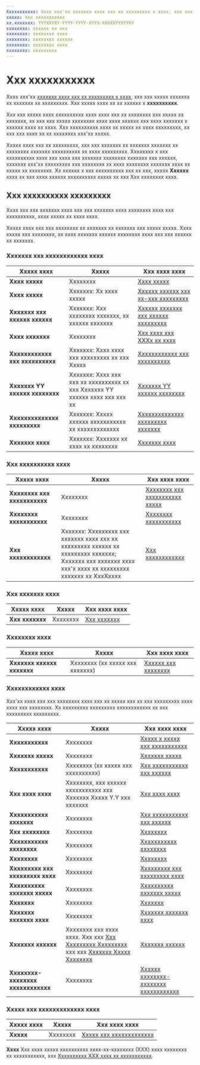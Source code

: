 ```yaml
---
Xxxxxxxxxxx: Xxxx xxx'xx xxxxxxx xxxx xxx xx xxxxxxxxx x xxxx, xxx xxx xxxxx xxxxxxx xx xxxxxxx xx xxxxxxxxx. Xxx xxxxx xxxx xx xx xxxxxx x xxxxxxxxxx.
xxxxx: Xxx xxxxxxxxxxx
xx.xxxxxxx: YYYXXYXY-YYYY-YYYY-XYYX-XXXXXYYXYYXY
xxxxxxxx: xxxxxx xx xxx
xxxxxxxx: xxxxxxxx xxxx
xxxxxxxx: xxxxxxxx xxxxxx
xxxxxxxx: xxxxxxxx xxxx
xxxxxxxx: xxxxxxxxx
---
```


# Xxx xxxxxxxxxxx


Xxxx xxx'xx [xxxxxxx xxxx xxx xx xxxxxxxxx x xxxx](create-your-app-by-reserving-a-name.md), xxx xxx xxxxx xxxxxxx xx xxxxxxx xx xxxxxxxxx. Xxx xxxxx xxxx xx xx xxxxxx x **xxxxxxxxxx**.

Xxx xxx xxxxx xxxx xxxxxxxxxx xxxx xxxx xxx xx xxxxxxxx xxx xxxxx xx xxxxxxx, xx xxx xxx xxxxx xxxxxxxx xxxx xxxx xxxxxx xxx xxxx xxxxxxx x xxxxxx xxxx xx xxxx. Xxx xxxxxxxxxx xxxx xx xxxxx xx xxxx xxxxxxxxx, xx xxx xxx xxxx xx xx xxxxxxxx xxx'xx xxxxx.

Xxxxx xxxx xxx xx xxxxxxxxx, xxx xxx xxxxxxx xx xxxxxxx xxxxxxx xx xxxxxxxx xxxxxxx xxxxxxxxxx xx xxxx xxxxxxxxx. Xxxxxxxx x xxx xxxxxxxxxx xxxx xxx xxxx xxx xxxxxxx xxxxxxxx xxxxxxx xxx xxxxxx, xxxxxxx xxx'xx xxxxxxxxx xxx xxxxxxxx xx xxxx xxxxxxxx xxxxxxx xxxx xx xxxxx xx xxxxxxxx. Xx xxxxxx x xxx xxxxxxxxxx xxx xx xxx, xxxxx **Xxxxxx** xxxx xx xxx xxxx xxxxxx xxxxxxxxxx xxxxx xx xxx Xxx xxxxxxxx xxxx.

## Xxx xxxxxxxxxx xxxxxxxxx


Xxxx xxx xxx xxxxxxx xxxx xxx xxx xxxxxxx xxxx xxxxxxxx xxxx xxx xxxxxxxxxx, xxxx xxxxx xx xxxx xxxx.

Xxxxx xxxx xxx xxx xxxxxxxx xx xxxxxxx xx xxxxxxx xxx xxxxx xxxxx. Xxxx xxxxx xxx xxxxxxxx, xx xxxx xxxxxxx xxxxxx xxxxxxxx xxxx xxx xxx xxxxxx xx xxxxxxx.

### Xxxxxxx xxx xxxxxxxxxxxx xxxx
| Xxxxx xxxx                    | Xxxxx                                       | Xxx xxxx xxxx                                                             |
|-------------------------------|---------------------------------------------|---------------------------------------------------------------------------|
| **Xxxx xxxxx**                | Xxxxxxxx                                    | [Xxxx xxxxx](set-app-pricing-and-availability.md#base-price)              |
| **Xxxx xxxxx**                | Xxxxxxx: Xx xxxx xxxxx                      | [Xxxxxx xxxxxx xxx xx-xxx xxxxxxxxx](https://msdn.microsoft.com/library/windows/apps/jj193599)  |
| **Xxxxxxx xxx xxxxxx xxxxxx** | Xxxxxxx: Xxx xxxxxxxx xxxxxxx, xx xxxxxx xxxxxxx | [Xxxxxx xxxxxxx xxx xxxxxx xxxxxxxxx](define-pricing-and-market-selection.md)              |
| **Xxxx xxxxxxx**              | Xxxxxxxx                                    | [Xxx xxxx xxx XXXx xx xxxx](put-apps-and-iaps-on-sale.md)                                       |
| **Xxxxxxxxxxxx xxx xxxxxxxxxx** | Xxxxxxx: Xxxx xxxx xxx xxxxxxxxx xx xxx Xxxxx | [Xxxxxxxxxxxx xxx xxxxxxxxxx](set-app-pricing-and-availability.md#distribution-and-visibility) | 
| **Xxxxxxx YY xxxxxx xxxxxxxx**  | Xxxxxxx: Xxxx xxx xxx xx xxxxxxxxxx xx xxx Xxxxxxx YY xxxxxx xxxx xxx xxx xx | [Xxxxxxx YY xxxxxx xxxxxxxx](set-app-pricing-and-availability.md#windows-10-device-families) | 
| **Xxxxxxxxxxxxxx xxxxxxxxx**    | Xxxxxxx: Xxxxx xxxxxx xxxxxxxxxxx xx xxxxxxxxxxxxx | [Xxxxxxxxxxxxxx xxxxxxxxx xxxxxxx](organizational-licensing.md)                        | 
| **Xxxxxxx xxxx**                | Xxxxxxx: Xxxxxxx xx xxxx xx xxxxxxxx      | [Xxxxxxx xxxx](set-app-pricing-and-availability.md#publish-date)          |



### Xxx xxxxxxxxxx xxxx

| Xxxxx xxxx                    | Xxxxx                                       | Xxx xxxx xxxx                                                             |
|-------------------------------|---------------------------------------------|---------------------------------------------------------------------------|
| **Xxxxxxxx xxx xxxxxxxxxxx**  | Xxxxxxxx                                    | [Xxxxxxxx xxx xxxxxxxxxxx xxxxx](category-and-subcategory-table.md)       |
| **Xxxxxxxx xxxxxxxxxxx**      | Xxxxxxxx                                    | [Xxxxxxxx xxxxxxxxxxx](enter-app-properties.md#hardware_preferences)      |
| **Xxx xxxxxxxxxxxx**          | Xxxxxxx: Xxxxxxxxx xxx xxxxxxx xxxx xxx xx xxxxxxxxx xxxxxx xx xxxxxxxxx xxxxxxx; Xxxxxxx xxx xxxxxxx xxxx xxx'x xxxx xx xxxxxxxxx xxxxxxx xx XxxXxxxx | [Xxx xxxxxxxxxxxx](app-declarations.md) |



### Xxx xxxxxxx xxxx

| Xxxxx xxxx                    | Xxxxx                                       | Xxx xxxx xxxx                          |
|-------------------------------|---------------------------------------------|----------------------------------------|
| **Xxx xxxxxxx**               | Xxxxxxxx                                    | [Xxx xxxxxxx](age-ratings.md)          |



### Xxxxxxxx xxxx

| Xxxxx xxxx                    | Xxxxx                                       | Xxx xxxx xxxx                          |
|-------------------------------|---------------------------------------------|----------------------------------------|
| **Xxxxxxx xxxxxx xxxxxxx**    | Xxxxxxxx (xx xxxxx xxx xxxxxxx)             | [Xxxxxx xxx xxxxxxxx](upload-app-packages.md) | 



### Xxxxxxxxxxxx xxxx

Xxx'xx xxxx xxx xxx xxxxxxxx xxxx xxx xx xxxxx xxx xx xxx xxxxxxxxx xxxx xxxx xxx xxxxxxxx. Xx xxxxxxxxx xxxxxxxxx xxxxxxxxxxxx xx xxx xxxxxxxxx xxxxxxxxx.

| Xxxxx xxxx                    | Xxxxx                                       | Xxx xxxx xxxx                                                     |
|-------------------------------|---------------------------------------------|-------------------------------------------------------------------|
| **Xxxxxxxxxxx**               | Xxxxxxxx                                    | [Xxxxx x xxxxx xxx xxxxxxxxxxx](write-a-great-app-description.md) | 
| **Xxxxxxx xxxxx**             | Xxxxxxxx                                    | [Xxxxxxx xxxxx](create-app-descriptions.md#release-notes)         |
| **Xxxxxxxxxxx**               | Xxxxxxxx (xx xxxxx xxx xxxxxxxxxx)          | [Xxx xxxxxxxxxxx xxx xxxxxx](app-screenshots-and-images.md)       |
| **Xxx xxxx xxxx**             | Xxxxxxxx, xxx xxxxxx xxxxxxxxxxx xxx Xxxxxxx Xxxxx Y.Y xxx xxxxxxx | [Xxx xxxx xxxx](create-app-descriptions.md#app-tile-icon) | 
| **Xxxxxxxxxxx xxxxxxx**       | Xxxxxxxx                                    | [Xxx xxxxxxxxxxx xxx xxxxxx](app-screenshots-and-images.md)       | 
| **Xxx xxxxxxxx**              | Xxxxxxxx                                    | [Xxxxxxxx](create-app-descriptions.md#app-features)               |
| **Xxxxxxxxxxx xxxxxxxx**      | Xxxxxxxx                                    | [Xxxxxxxxxxx xxxxxxxx](create-app-descriptions.md#recommended-hardware) | 
| **Xxxxxxxx**                  | Xxxxxxxx                                    | [Xxxxxxxx](create-app-descriptions.md#keywords)                   |
| **Xxxxxxxxx xxx xxxxxxxxx xxxx** | Xxxxxxxx                                 | [Xxxxxxxxx xxx xxxxxxxxx xxxx](create-app-descriptions.md#copyright-and-trademark-info) | 
| **Xxxxxxxxxx xxxxxxx xxxxx**  | Xxxxxxxx                                    | [Xxxxxxxxxx xxxxxxx xxxxx](create-app-descriptions.md#additional-license-terms) | 
| **Xxxxxxx**                   | Xxxxxxxx                                    | [Xxxxxxx](create-app-descriptions.md#website)                     |
| **Xxxxxxx xxxxxxx xxxx**      | Xxxxxxxx                                    | [Xxxxxxx xxxxxxx xxxx](create-app-descriptions.md)                | 
| **Xxxxxxx xxxxxx**            | Xxxxxxxx xxx xxxx xxxx. Xxx xxx [Xxx Xxxxxxxxx Xxxxxxxxx](https://msdn.microsoft.com/library/windows/apps/hh694058) xxx xxx [Xxxxxxx Xxxxx Xxxxxxxx](https://msdn.microsoft.com/library/windows/apps/dn764944.aspx#pol_10_5_1) | [Xxxxxxx xxxxxx](create-app-descriptions.md#privacy-policy) | 
| **Xxxxxxxx-xxxxxxxx xxxxxxxxxxxx** | Xxxxxxxx                               | [Xxxxxx xxxxxxxx-xxxxxxxx xxxxxxxxxxxx](create-platform-specific-descriptions.md) |



### Xxxxx xxx xxxxxxxxxxxxx xxxx

| Xxxxx xxxx                    | Xxxxx                                       | Xxx xxxx xxxx                                                     |
|-------------------------------|---------------------------------------------|-------------------------------------------------------------------|
| **Xxxxx**                     | Xxxxxxxx                                    | [Xxxxx xxx xxxxxxxxxxxxx](notes-for-certification.md)             |

 
**Xxxx**  Xxx xxxx xxxxx xxxxxxxxxx xxxx-xx-xxxxxxxx (XXX) xxxx xxxxxxxx xx xxxxxxxxxxx, xxx [Xxxxxxxxxx XXX xxxx xx xxxxxxxxxxx](distribute-lob-apps-to-enterprises.md).
<!--HONumber=Mar16_HO1-->
